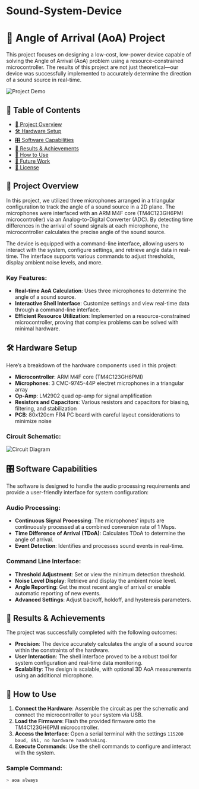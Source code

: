 # Sound-System-Device

# 🎯 Angle of Arrival (AoA) Project

This project focuses on designing a low-cost, low-power device capable of solving the Angle of Arrival (AoA) problem using a resource-constrained microcontroller. The results of this project are not just theoretical—our device was successfully implemented to accurately determine the direction of a sound source in real-time.

![Project Demo](https://media.giphy.com/media/xUPGcJhEOMnXO5Xg8k/giphy.gif)

## 📑 Table of Contents
- [🌟 Project Overview](#-project-overview)
- [🛠️ Hardware Setup](#️-hardware-setup)
- [🎛️ Software Capabilities](#-software-capabilities)
- [🚀 Results & Achievements](#-results--achievements)
- [🔧 How to Use](#-how-to-use)
- [🤖 Future Work](#-future-work)
- [📝 License](#-license)

## 🌟 Project Overview

In this project, we utilized three microphones arranged in a triangular configuration to track the angle of a sound source in a 2D plane. The microphones were interfaced with an ARM M4F core (TM4C123GH6PMI microcontroller) via an Analog-to-Digital Converter (ADC). By detecting time differences in the arrival of sound signals at each microphone, the microcontroller calculates the precise angle of the sound source.

The device is equipped with a command-line interface, allowing users to interact with the system, configure settings, and retrieve angle data in real-time. The interface supports various commands to adjust thresholds, display ambient noise levels, and more.

### Key Features:
- **Real-time AoA Calculation**: Uses three microphones to determine the angle of a sound source.
- **Interactive Shell Interface**: Customize settings and view real-time data through a command-line interface.
- **Efficient Resource Utilization**: Implemented on a resource-constrained microcontroller, proving that complex problems can be solved with minimal hardware.

## 🛠️ Hardware Setup

Here’s a breakdown of the hardware components used in this project:

- **Microcontroller**: ARM M4F core (TM4C123GH6PMI)
- **Microphones**: 3 CMC-9745-44P electret microphones in a triangular array
- **Op-Amp**: LM2902 quad op-amp for signal amplification
- **Resistors and Capacitors**: Various resistors and capacitors for biasing, filtering, and stabilization
- **PCB**: 80x120cm FR4 PC board with careful layout considerations to minimize noise

### Circuit Schematic:
![Circuit Diagram](https://user-images.githubusercontent.com/example.png)

## 🎛️ Software Capabilities

The software is designed to handle the audio processing requirements and provide a user-friendly interface for system configuration:

### Audio Processing:
- **Continuous Signal Processing**: The microphones' inputs are continuously processed at a combined conversion rate of 1 Msps.
- **Time Difference of Arrival (TDoA)**: Calculates TDoA to determine the angle of arrival.
- **Event Detection**: Identifies and processes sound events in real-time.

### Command Line Interface:
- **Threshold Adjustment**: Set or view the minimum detection threshold.
- **Noise Level Display**: Retrieve and display the ambient noise level.
- **Angle Reporting**: Get the most recent angle of arrival or enable automatic reporting of new events.
- **Advanced Settings**: Adjust backoff, holdoff, and hysteresis parameters.

## 🚀 Results & Achievements

The project was successfully completed with the following outcomes:

- **Precision**: The device accurately calculates the angle of a sound source within the constraints of the hardware.
- **User Interaction**: The shell interface proved to be a robust tool for system configuration and real-time data monitoring.
- **Scalability**: The design is scalable, with optional 3D AoA measurements using an additional microphone.


## 🔧 How to Use

1. **Connect the Hardware**: Assemble the circuit as per the schematic and connect the microcontroller to your system via USB.
2. **Load the Firmware**: Flash the provided firmware onto the TM4C123GH6PMI microcontroller.
3. **Access the Interface**: Open a serial terminal with the settings `115200 baud, 8N1, no hardware handshaking`.
4. **Execute Commands**: Use the shell commands to configure and interact with the system.

### Sample Command:
```bash
> aoa always
